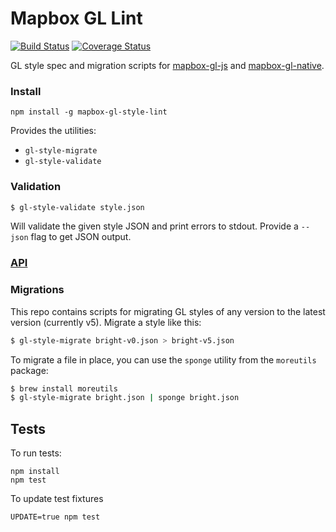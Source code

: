 # Mapbox GL Lint

[![Build Status](https://travis-ci.org/mapbox/mapbox-gl-style-lint.svg?branch=master)](https://travis-ci.org/mapbox/mapbox-gl-style-lint) [![Coverage Status](https://coveralls.io/repos/mapbox/mapbox-gl-style-lint/badge.png)](https://coveralls.io/r/mapbox/mapbox-gl-style-lint)

GL style spec and migration scripts for [mapbox-gl-js](https://github.com/mapbox/mapbox-gl-js) and
[mapbox-gl-native](https://github.com/mapbox/mapbox-gl-native).

### Install

    npm install -g mapbox-gl-style-lint

Provides the utilities:

* `gl-style-migrate`
* `gl-style-validate`

### Validation

```bash
$ gl-style-validate style.json
```

Will validate the given style JSON and print errors to stdout. Provide a
`--json` flag to get JSON output.

### [API](API.md)

### Migrations

This repo contains scripts for migrating GL styles of any version to the latest version
(currently v5). Migrate a style like this:

```bash
$ gl-style-migrate bright-v0.json > bright-v5.json
```

To migrate a file in place, you can use the `sponge` utility from the `moreutils` package:

```bash
$ brew install moreutils
$ gl-style-migrate bright.json | sponge bright.json
```

## Tests

To run tests:

    npm install
    npm test

To update test fixtures

    UPDATE=true npm test
